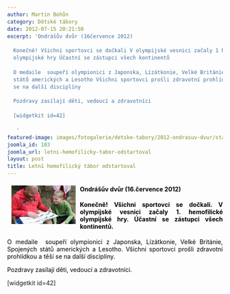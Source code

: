 ```yaml
---
author: Martin Bohůn
category: Dětské tábory
date: 2012-07-15 20:21:50
excerpt: 'Ondrášův dvůr (16července 2012)

  Konečně! Všichni sportovci se dočkali V olympijské vesnici začaly 1 hemofilické
  olympijské hry Účastní se zástupci všech kontinentů

  O medaile  soupeří olympionici z Japonska, Lízátkonie, Velké Británie, Spojených
  států amerických a Lesotho Všichni sportovci prošli zdravotní prohlídkou a těší
  se na další disciplíny

  Pozdravy zasílají děti, vedoucí a zdravotníci

  [widgetkit id=42]

   '
featured-image: images/fotogalerie/detske-tabory/2012-ondrasuv-dvur/start_2012/lht_start_6.jpg
joomla_id: 103
joomla_url: letni-hemofilicky-tabor-odstartoval
layout: post
title: Letní hemofilický tábor odstartoval
---
```


<h4 style="text-align: justify;"><img src="images/fotogalerie/detske-tabory/2012-ondrasuv-dvur/start_2012/lht_start_6.jpg" border="0" width="150" height="90" style="float: left; margin-left: 10px; margin-right: 10px;" /><span style="color: #000000;">Ondrášův dvůr (16.července 2012)</span></h4>
<h4 style="text-align: justify;"><span style="color: #000000;">Konečně! Všichni sportovci se dočkali. V olympijské vesnici začaly 1. hemofilické olympijské hry. Účastní se zástupci všech kontinentů.</span></h4>
<p style="text-align: justify;"><span style="color: #000000;">O medaile  soupeří olympionici z Japonska, Lízátkonie, Velké Británie, Spojených států amerických a Lesotho. Všichni sportovci prošli zdravotní prohlídkou a těší se na další disciplíny.</span></p>
<p style="text-align: justify;"><span style="color: #000000;">Pozdravy zasílají děti, vedoucí a zdravotníci.</span></p>
<p><span>[widgetkit id=42]</span></p>
<p> </p>